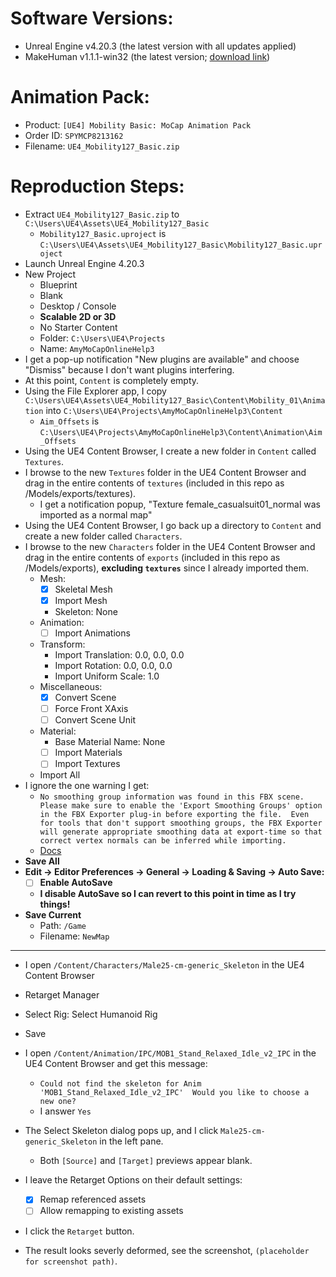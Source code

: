 # Software Versions:
  - Unreal Engine v4.20.3 (the latest version with all updates applied)
  - MakeHuman v1.1.1-win32 (the latest version; [download link](http://download.tuxfamily.org/makehuman/releases/1.1.1/makehuman-1.1.1-win32.zip))

# Animation Pack:
  - Product: `[UE4] Mobility Basic: MoCap Animation Pack`
  - Order ID: `SPYMCP8213162`
  - Filename: `UE4_Mobility127_Basic.zip`

# Reproduction Steps:

  - Extract `UE4_Mobility127_Basic.zip` to `C:\Users\UE4\Assets\UE4_Mobility127_Basic`
    + `Mobility127_Basic.uproject` is `C:\Users\UE4\Assets\UE4_Mobility127_Basic\Mobility127_Basic.uproject`
  - Launch Unreal Engine 4.20.3
  - New Project
    + Blueprint
    + Blank
    + Desktop / Console
    + **Scalable 2D or 3D**
    + No Starter Content
    + Folder: `C:\Users\UE4\Projects`
    + Name: `AmyMoCapOnlineHelp3`
  - I get a pop-up notification "New plugins are available" and choose "Dismiss" because I don't want plugins interfering.
  - At this point, `Content` is completely empty.
  - Using the File Explorer app, I copy `C:\Users\UE4\Assets\UE4_Mobility127_Basic\Content\Mobility_01\Animation` into `C:\Users\UE4\Projects\AmyMoCapOnlineHelp3\Content`
    + `Aim_Offsets` is `C:\Users\UE4\Projects\AmyMoCapOnlineHelp3\Content\Animation\Aim_Offsets`
  - Using the UE4 Content Browser, I create a new folder in `Content` called `Textures`.
  - I browse to the new `Textures` folder in the UE4 Content Browser and drag in the entire contents of `textures` (included in this repo as /Models/exports/textures).
    + I get a notification popup, "Texture female_casualsuit01_normal was imported as a normal map"
  - Using the UE4 Content Browser, I go back up a directory to `Content` and create a new folder called `Characters`.
  - I browse to the new `Characters` folder in the UE4 Content Browser and drag in the entire contents of `exports` (included in this repo as /Models/exports), **excluding `textures`** since I already imported them.
    + Mesh:
      * [x] Skeletal Mesh
      * [x] Import Mesh
      * Skeleton: None
    + Animation:
      * [ ] Import Animations
    + Transform:
      * Import Translation: 0.0, 0.0, 0.0
      * Import Rotation: 0.0, 0.0, 0.0
      * Import Uniform Scale: 1.0
    + Miscellaneous:
      * [x] Convert Scene
      * [ ] Force Front XAxis
      * [ ] Convert Scene Unit
    + Material:
      * Base Material Name: None
      * [ ] Import Materials
      * [ ] Import Textures
    + Import All
  - I ignore the one warning I get:
    + `No smoothing group information was found in this FBX scene.  Please make sure to enable the 'Export Smoothing Groups' option in the FBX Exporter plug-in before exporting the file.  Even for tools that don't support smoothing groups, the FBX Exporter will generate appropriate smoothing data at export-time so that correct vertex normals can be inferred while importing.`
    + [Docs](https://docs.unrealengine.com/en-us/Shared/Editor/FbxErrors?utm_source=editor&utm_medium=docs&utm_campaign=msg_log)
  - **Save All**
  - **Edit -> Editor Preferences -> General -> Loading & Saving -> Auto Save:**
    + [ ] **Enable AutoSave**
    + **I disable AutoSave so I can revert to this point in time as I try things!**
  - **Save Current**
    + Path: `/Game`
    + Filename: `NewMap`

---

  - I open `/Content/Characters/Male25-cm-generic_Skeleton` in the UE4 Content Browser
  - Retarget Manager
  - Select Rig: Select Humanoid Rig
  - Save
  
  - I open `/Content/Animation/IPC/MOB1_Stand_Relaxed_Idle_v2_IPC` in the UE4 Content Browser and get this message:
    + `Could not find the skeleton for Anim 'MOB1_Stand_Relaxed_Idle_v2_IPC'  Would you like to choose a new one?`
    + I answer `Yes`
  - The Select Skeleton dialog pops up, and I click `Male25-cm-generic_Skeleton` in the left pane.
    + Both `[Source]` and `[Target]` previews appear blank.
  - I leave the Retarget Options on their default settings:
    + [x] Remap referenced assets
    + [ ] Allow remapping to existing assets
  - I click the `Retarget` button.
  - The result looks severly deformed, see the screenshot, `(placeholder for screenshot path)`.
